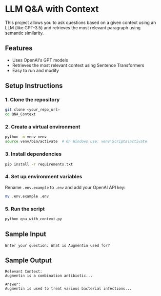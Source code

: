 # LLM Q&A with Context

This project allows you to ask questions based on a given context using an LLM (like GPT-3.5) and retrieves the most relevant paragraph using semantic similarity.

## Features

- Uses OpenAI's GPT models
- Retrieves the most relevant context using Sentence Transformers
- Easy to run and modify

## Setup Instructions

### 1. Clone the repository

```bash
git clone <your_repo_url>
cd QNA_Context
```

### 2. Create a virtual environment

```bash
python -m venv venv
source venv/bin/activate  # On Windows use: venv\Scripts\activate
```

### 3. Install dependencies

```bash
pip install -r requirements.txt
```

### 4. Set up environment variables

Rename `.env.example` to `.env` and add your OpenAI API key:

```bash
mv .env.example .env
```

### 5. Run the script

```bash
python qna_with_context.py
```

## Sample Input

```
Enter your question: What is Augmentin used for?
```

## Sample Output

```
Relevant Context:
Augmentin is a combination antibiotic...

Answer:
Augmentin is used to treat various bacterial infections...
```
